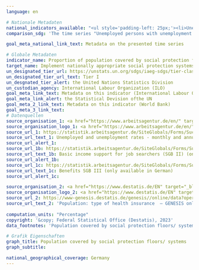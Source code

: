 ```yaml
---
language: en    

# Nationale Metadaten    
national_indicators_available: "<ul style='padding-left: 25px;'><li>Unemployed persons with unemployment benefits</li> <li> Population covered by health insurance</li></ul>"    
comparison_sdg: 'The time series "Unemployed persons with unemployment benefits" is compliant with the global metadata. The time series "Population covered by health insurance" provides additional information.'    

goal_meta_national_link_text: Metadata on the presented time series    

# Globale Metadaten    
indicator_name: Proportion of population covered by social protection floors/ systems, by sex, distinguishing children, unemployed persons, older persons, persons with disabilities, pregnant women, newborns, work-injury victims and the poor and the vulnerable    
target_name: Implement nationally appropriate social protection systems and measures for all, including floors, and by 2030 achieve substantial coverage of the poor and the vulnerable    
un_designated_tier_url: https://unstats.un.org/sdgs/iaeg-sdgs/tier-classification/    
un_designated_tier_url_text: Tier I    
un_desgnated_tier_alert: the United Nations Statistics Division    
un_custodian_agency: International Labour Organization (ILO)    
goal_meta_link_text: Metadata on this indicator (International Labour Organization)    
goal_meta_link_alert: the Statistical Devision ofthe UN    
goal_meta_2_link_text: Metadata on this indicator (World Bank)    
goal_meta_3_link_text:         
# Datenquellen
source_organisation_1: <a href="https://www.arbeitsagentur.de/en/" target="_blank" onclick="return confirm_alert('','En');"> Federal Employment Agency </a>
source_organisation_logo_1: <a href="https://www.arbeitsagentur.de/en/" target="_blank" onclick="return confirm_alert('','En');"><img src="https://g205sdgs.github.io/sdg-indicators/public/OrgImgEn/ba.png" alt="Logo ba" style="height:60px; width:148px"/></a>
source_url_1: https://statistik.arbeitsagentur.de/SiteGlobals/Forms/Suche/Einzelheftsuche_Formular.html?nn=1184484&topic_f=alo-zeitreihe-dwo
source_url_text_1: Unemployed and unemployment rates - monthly and annual figures since 1950 (only available in German) – Table 2.6.1
source_url_alert_1: 
source_url_1b: https://statistik.arbeitsagentur.de/SiteGlobals/Forms/Suche/Einzelheftsuche_Formular.html?nn=1524052&topic_f=zeitreihekreise-zr-gruarb
source_url_text_1b: Basic income support for job searchers (SGB II) (only available in German)
source_url_alert_1b: 
source_url_1c: https://statistik.arbeitsagentur.de/SiteGlobals/Forms/Suche/Einzelheftsuche_Formular.html?nn=1524082&topic_f=arbeitslosengeld-zr-alg
source_url_text_1c: Benefits SGB III (only available in German)
source_url_alert_1c: 

source_organisation_2: <a href="https://www.destatis.de/EN" target="_blank"> Federal Statistical Office (Destatis) </a>
source_organisation_logo_2: <a href="https://www.destatis.de/EN" target="_blank"><img src="https://g205sdgs.github.io/sdg-indicators/public/OrgImgEn/destatis.png" alt="Logo destatis" style="height:60px; width:148px"/></a>
source_url_2: https://www-genesis.destatis.de/genesis//online/data?operation=table&code=12211-9016&bypass=true&language=en
source_url_text_2: 'Population: type of health insurance  – GENESIS online 12211-9016'
    
computation_units: "Percentage"    
copyright: '&copy; Federal Statistical Office (Destatis), 2023'    
data_footnotes: 'Population covered by social protection floors/ systems.<br>• SGB: Social Code.'    

# Grafik Eigenschaften    
graph_title: Population covered by social protection floors/ systems
graph_subtitle:     

national_geographical_coverage: Germany    
---
```


<span></span>